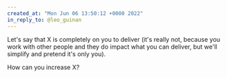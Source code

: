 ```yaml
---
created_at: "Mon Jun 06 13:50:12 +0000 2022"
in_reply_to: @leo_guinan
---
```


Let's say that X is completely on you to deliver (it's really not,  because you work with other people and they do impact what you can deliver, but we'll simplify and pretend it's only you).

How can you increase X?